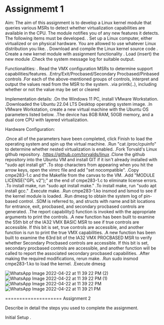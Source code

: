 Assignmemt 1
============

Aim:
The aim of this assignment is to develop a Linux kernel module that queries various MSRs to detect whether virtualization capabilities are available in the CPU. The module notifies you of any new features it detects. The following items must be developed.
. Set up a Linux computer, either virtualized or on physical hardware. You are allowed to use whatever Linux distribution you like.
. Download and compile the Linux kernel source code
. Create a new kernel module with assignment functionality
. Load (insert) the new module
.Check the system message log for suitable output.

Functionalities:
. Read the VMX configuration MSRs to determine support capabilities/features.
.Entry/Exit/Procbased/Secondary Procbased/Pinbased controls
.For each of the above-mentioned groups of controls, interpret and output the values read from the MSR to the system.
.via printk(..), including whether or not the value may be set or cleared

Implementation details:
.On the Windows 11 PC, install VMware Workstation.
.Downloaded the Ubuntu 22.04 LTS Desktop operating system image.
.In VMware Workstation, create a new virtual machine with the Ubuntu OS parameters listed below.
.The device has 8GB RAM, 50GB memory, and a dual core CPU with layered virtualization.
  
 Hardware Configuration:
 
 .Once all of the parameters have been completed, click Finish to load the operating system and spin up the virtual machine.
 .Run "cat /proc/cpuinfo" to determine whether nested virtualization is enabled.
 .Fork Torvald's Linux github repository.
 .https://github.com/torvalds/linux
 .Clone the github repository into the Ubuntu VM and install GIT if it isn't already installed with "sudo apt install git"
 .To stop characters from appearing when you hit the arrow keys, open the vimrc file and add "set nocompatible".
 .Copy cmpe283-1.c and the Makefile from the canvas to the VM.
 .Add "MODULE LICENSE("GPL v2");" at the end of cmpe283-1.c to eliminate license errors.
 .To install make, run "sudo apt install make."
 .To install make, run "sudo apt install gcc."
 .Execute make.
 .Run cmpe283-1.ko insmod and lsmod to see if the kernel module is loaded.
 .Run dmesg to obtain the system log of pin-based control.
 .SDM is referred to, and structs with name and bit locations for entrance, exit, procbased, and secondary procbased controls are generated.
 .The report capability() function is invoked with the appropriate arguments to print the controls.
 .A new function has been built to examine the 55th bit of the IA32 VMX BASIC MSR to see if true controls are accessible. If this bit is set, true controls are accessible, and another function is run to print the true VMX capabilities.
 .A new function has been built to examine the 63rd bit of the IA32 VMX PROCBASED MSR to verify whether Secondary Procbased controls are accessible. If this bit is set, secondary procbased controls are accessible, and another function will be called to report the associated secondary procbased capabilities.
 .After making the required modifications, rerun make.
 .Run sudo insmod cmpe283-1.ko to load the kernel.
 .Execute dmesg

 
![WhatsApp Image 2022-04-22 at 11 39 22 PM (2)](https://user-images.githubusercontent.com/61773326/164883604-56e9c857-6032-41ac-ae9a-0875e7ed09fc.jpeg)
![WhatsApp Image 2022-04-22 at 11 39 22 PM (1)](https://user-images.githubusercontent.com/61773326/164883607-90b48105-e91e-4505-9a63-1a28af27d75a.jpeg)
![WhatsApp Image 2022-04-22 at 11 39 22 PM](https://user-images.githubusercontent.com/61773326/164883608-c91f401a-ba65-4343-a8fe-f8c062a62969.jpeg)
![WhatsApp Image 2022-04-22 at 11 39 21 PM](https://user-images.githubusercontent.com/61773326/164883609-6140ab00-f35b-4f5d-ac7a-33dc252891e3.jpeg)


====================
Assignment 2

Describe in detail the steps you used to complete the assignment.

Initial Setup
 . 



 
 
 
 
 
 
 
 
 
